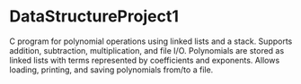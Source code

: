 # DataStructureProject1
C program for polynomial operations using linked lists and a stack. Supports addition, subtraction, multiplication, and file I/O. Polynomials are stored as linked lists with terms represented by coefficients and exponents. Allows loading, printing, and saving polynomials from/to a file.
